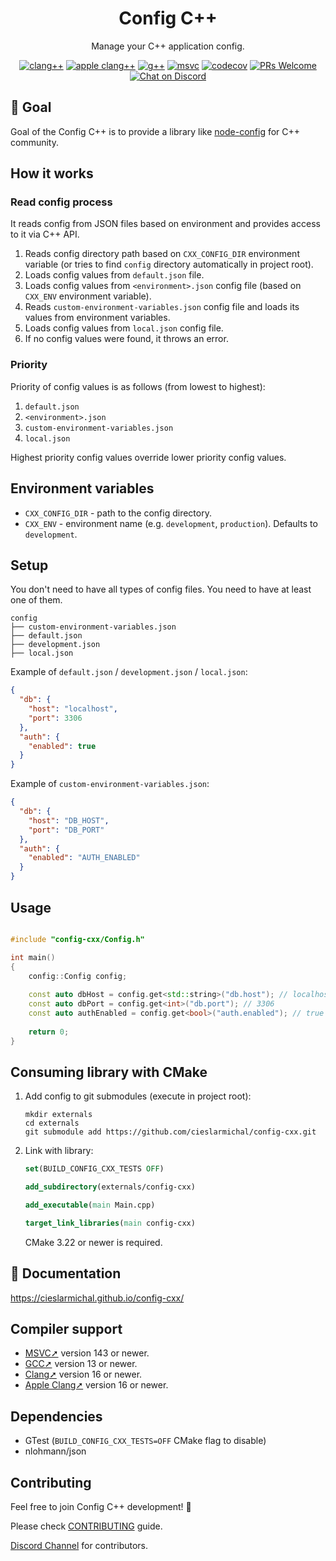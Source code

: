 <div align="center">
  <h1>Config C++</h1>
  <p>Manage your C++ application config.</p>

[![clang++](https://github.com/cieslarmichal/config-cxx/actions/workflows/linux-clang-build.yml/badge.svg?branch=main)](https://github.com/cieslarmichal/config-cxx/actions/workflows/linux-clang-build.yml?query=branch%3Amain)
[![apple clang++](https://github.com/cieslarmichal/config-cxx/actions/workflows/macos-clang-build.yml/badge.svg?branch=main)](https://github.com/cieslarmichal/config-cxx/actions/workflows/macos-clang-build.yml?query=branch%3Amain)
[![g++](https://github.com/cieslarmichal/config-cxx/actions/workflows/linux-gxx-build.yml/badge.svg?branch=main)](https://github.com/cieslarmichal/config-cxx/actions/workflows/linux-gxx-build.yml?query=branch%3Amain)
[![msvc](https://github.com/cieslarmichal/config-cxx/actions/workflows/windows-msvc-build.yml/badge.svg?branch=main)](https://github.com/cieslarmichal/config-cxx/actions/workflows/windows-msvc-build.yml?query=branch%3Amain)
[![codecov](https://codecov.io/github/cieslarmichal/config-cxx/branch/main/graph/badge.svg?token=0RTV4JFH2U)](https://codecov.io/github/cieslarmichal/config-cxx)
[![PRs Welcome](https://img.shields.io/badge/PRs-welcome-brightgreen.svg?style=flat-square)](http://makeapullrequest.com)
[![Chat on Discord](https://img.shields.io/badge/chat-discord-blue?style=flat&logo=discord)](https://discord.gg/h2ur8H6mK6)
</div>

## 🎯 Goal

Goal of the Config C++ is to provide a library like [node-config](https://github.com/node-config/node-config) for C++
community.

## How it works

### Read config process

It reads config from JSON files based on environment and provides access to it via C++ API.

1. Reads config directory path based on `CXX_CONFIG_DIR` environment variable (or tries to find `config` directory
   automatically in
   project root).
2. Loads config values from `default.json` file.
3. Loads config values from `<environment>.json` config file (based on `CXX_ENV` environment variable).
4. Reads `custom-environment-variables.json` config file and loads its values from environment variables.
5. Loads config values from `local.json` config file.
6. If no config values were found, it throws an error.

### Priority

Priority of config values is as follows (from lowest to highest):

1. `default.json`
2. `<environment>.json`
3. `custom-environment-variables.json`
4. `local.json`

Highest priority config values override lower priority config values.

## Environment variables

- `CXX_CONFIG_DIR` - path to the config directory.
- `CXX_ENV` - environment name (e.g. `development`, `production`). Defaults to `development`.

## Setup

You don't need to have all types of config files. You need to have at least one of them.

```
config
├── custom-environment-variables.json
├── default.json
├── development.json
├── local.json
```

Example of `default.json` / `development.json` / `local.json`:

```json
{
  "db": {
    "host": "localhost",
    "port": 3306
  },
  "auth": {
    "enabled": true
  }
}
```

Example of `custom-environment-variables.json`:

```json
{
  "db": {
    "host": "DB_HOST",
    "port": "DB_PORT"
  },
  "auth": {
    "enabled": "AUTH_ENABLED"
  }
}
```

## Usage

```cpp

#include "config-cxx/Config.h"

int main()
{
    config::Config config;
    
    const auto dbHost = config.get<std::string>("db.host"); // localhost
    const auto dbPort = config.get<int>("db.port"); // 3306
    const auto authEnabled = config.get<bool>("auth.enabled"); // true
    
    return 0;
}
```

## Consuming library with CMake

1. Add config to git submodules (execute in project root):

    ```
    mkdir externals
    cd externals
    git submodule add https://github.com/cieslarmichal/config-cxx.git
    ```

2. Link with library:

    ```cmake
    set(BUILD_CONFIG_CXX_TESTS OFF)
    
    add_subdirectory(externals/config-cxx)
    
    add_executable(main Main.cpp)
    
    target_link_libraries(main config-cxx)
    ```
   CMake 3.22 or newer is required.

## 📖 Documentation

https://cieslarmichal.github.io/config-cxx/

## Compiler support

- [MSVC➚](https://en.wikipedia.org/wiki/Microsoft_Visual_Studio) version 143 or newer.
- [GCC➚](https://gcc.gnu.org/) version 13 or newer.
- [Clang➚](https://clang.llvm.org/) version 16 or newer.
- [Apple Clang➚](https://clang.llvm.org/) version 16 or newer.

## Dependencies

- GTest (```BUILD_CONFIG_CXX_TESTS=OFF``` CMake flag to disable)
- nlohmann/json

## Contributing

Feel free to join Config C++ development! 🚀

Please check [CONTRIBUTING](https://github.com/cieslarmichal/config-cxx/blob/main/CONTRIBUTING.md) guide.

[Discord Channel](https://discord.gg/h2ur8H6mK6) for contributors.
